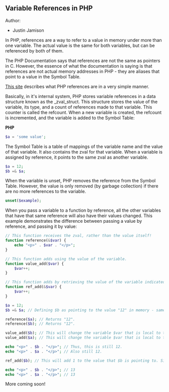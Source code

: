 ## Variable References in PHP ##
Author:
* Justin Jamison

In PHP, references are a way to refer to a value in memory under more than one variable. The actual value is the same for both variables, but can be referenced by both of them.

The PHP Documentation says that references are not the same as pointers in C. However, the essence of what the documentation is saying is that references are not actual memory addresses in PHP - they are aliases that point to a value in the Symbol Table.

[This site](http://code.stephenmorley.org/php/references-tutorial/) describes what PHP references are in a very simple manner.

Basically, in it's internal system, PHP stores variable references in a data structure known as the _zval_struct. This structure stores the value of the variable, its type, and a count of references made to that variable. This counter is called the refcount. When a new variable is created, the refcount is incremented, and the variable is added to the Symbol Table:

**PHP**
```php
$a = 'some value';
```

The Symbol Table is a table of mappings of the variable name and the value of that variable. It also contains the zval for that variable. When a variable is assigned by reference, it points to the same zval as another variable.

```php
$a = 12;
$b =& $a;
```

When the variable is unset, PHP removes the reference from the Symbol Table. However, the value is only removed (by garbage collection) if there are no more references to the variable.

```php
unset($example);
```

When you pass a variable to a function by reference, all the other variables that have that same reference will also have their values changed. This example demonstrates the difference between passing a value by reference, and passing it by value:

```php
// This function receives the zval, rather than the value itself!
function reference(&$var) { 
	echo "<p>" . $var . "</p>"; 
}

// This function adds using the value of the variable.
function value_add($var) { 
	$var++;
}

// This function adds by retrieving the value of the variable indicated by the zval indicated by $var.
function ref_add(&$var) { 
	$var++;
}

$a = 12;
$b =& $a; // Defining $b as pointing to the value "12" in memory - same value as $a! Both variables point to the same memory object - they have the same zval. PHP will treat both variables exactly the same!

reference($a); // Returns "12".
reference($b); // Returns "12".

value_add($b); // This will change the variable $var that is local to the function, but will not change $b! Only the value "12" was passed to the function.
value_add($a); // This will change the variable $var that is local to the function, but will not change $a! Only the value "12" was passed to the function.

echo "<p>" . $b . "</p>"; // Thus, this is still 12.
echo "<p>" . $a . "</p>"; // Also still 12.

ref_add($b); // This will add 1 to the value that $b is pointing to. Since we are passing in the reference to the value "12" (rather than the actual value "12"), the function will also change the value for all other variables that point to that value. Since $a is pointing to that same value, $a will also change to 13!

echo "<p>" . $b . "</p>"; // 13
echo "<p>" . $a . "</p>"; // 13
```

More coming soon!